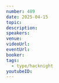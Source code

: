 ```yaml
---
number: 489
date: 2025-04-15
topic: 
description: 
speakers: 
venue: 
videoUrl: 
eventUrl: 
booker: 
tags:
  - type/hacknight
youtubeID:
---
```

